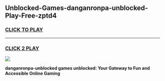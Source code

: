 
## Unblocked-Games-danganronpa-unblocked-Play-Free-zptd4
<h3>
<a href="https://premium76.site?title=danganronpa-unblocked&ref=18A1">CLICK TO PLAY</a></h3>
<hr>

<h3>
<a href="https://premium76.site?title=danganronpa-unblocked&ref=18A1">CLICK 2 PLAY</a>
  
</h3>

<a href="https://premium76.site?title=danganronpa-unblocked&ref=18A1"><img src="https://clearcache.store/games.png"></a>


**danganronpa-unblocked games unblocked: Your Gateway to Fun and Accessible Online Gaming**
